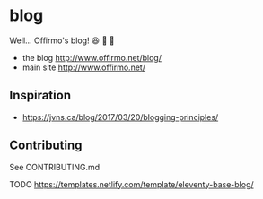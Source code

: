 # blog
Well… Offirmo's blog! :satisfied: :metal: :construction_worker:

* the blog http://www.offirmo.net/blog/
* main site http://www.offirmo.net/

## Inspiration
* https://jvns.ca/blog/2017/03/20/blogging-principles/


## Contributing
See CONTRIBUTING.md


TODO https://templates.netlify.com/template/eleventy-base-blog/
